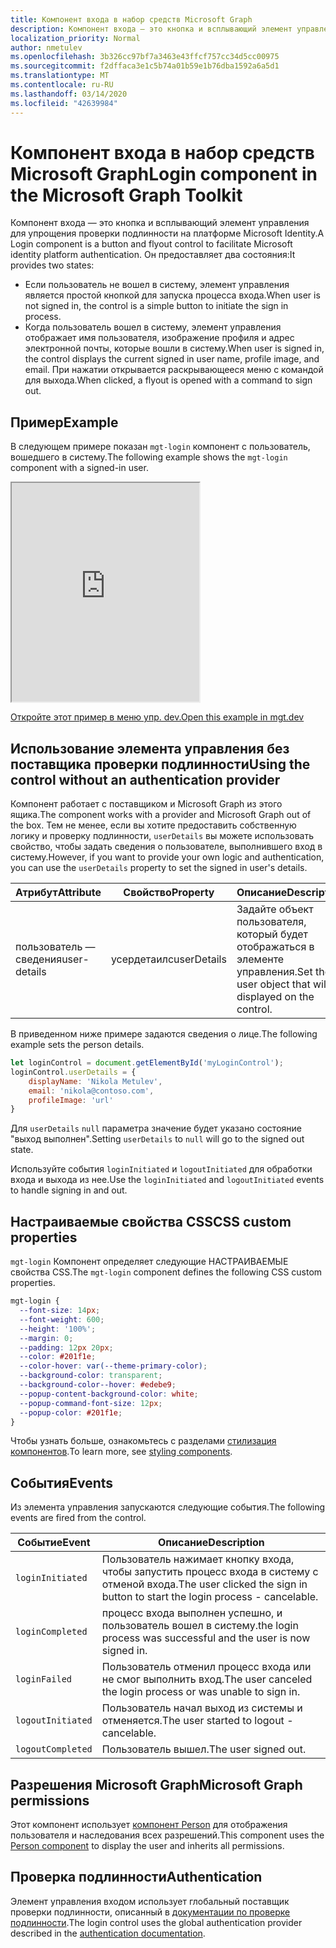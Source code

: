 ```yaml
---
title: Компонент входа в набор средств Microsoft Graph
description: Компонент входа — это кнопка и всплывающий элемент управления для упрощения проверки подлинности на платформе Microsoft Identity.
localization_priority: Normal
author: nmetulev
ms.openlocfilehash: 3b326cc97bf7a3463e43ffcf757cc34d5cc00975
ms.sourcegitcommit: f2dffaca3e1c5b74a01b59e1b76dba1592a6a5d1
ms.translationtype: MT
ms.contentlocale: ru-RU
ms.lasthandoff: 03/14/2020
ms.locfileid: "42639984"
---
```

# <a name="login-component-in-the-microsoft-graph-toolkit"></a><span data-ttu-id="23216-103">Компонент входа в набор средств Microsoft Graph</span><span class="sxs-lookup"><span data-stu-id="23216-103">Login component in the Microsoft Graph Toolkit</span></span>

<span data-ttu-id="23216-104">Компонент входа — это кнопка и всплывающий элемент управления для упрощения проверки подлинности на платформе Microsoft Identity.</span><span class="sxs-lookup"><span data-stu-id="23216-104">A Login component is a button and flyout control to facilitate Microsoft identity platform authentication.</span></span> <span data-ttu-id="23216-105">Он предоставляет два состояния:</span><span class="sxs-lookup"><span data-stu-id="23216-105">It provides two states:</span></span>
* <span data-ttu-id="23216-106">Если пользователь не вошел в систему, элемент управления является простой кнопкой для запуска процесса входа.</span><span class="sxs-lookup"><span data-stu-id="23216-106">When user is not signed in, the control is a simple button to initiate the sign in process.</span></span>
* <span data-ttu-id="23216-107">Когда пользователь вошел в систему, элемент управления отображает имя пользователя, изображение профиля и адрес электронной почты, которые вошли в систему.</span><span class="sxs-lookup"><span data-stu-id="23216-107">When user is signed in, the control displays the current signed in user name, profile image, and email.</span></span> <span data-ttu-id="23216-108">При нажатии открывается раскрывающееся меню с командой для выхода.</span><span class="sxs-lookup"><span data-stu-id="23216-108">When clicked, a flyout is opened with a command to sign out.</span></span>

## <a name="example"></a><span data-ttu-id="23216-109">Пример</span><span class="sxs-lookup"><span data-stu-id="23216-109">Example</span></span>

<span data-ttu-id="23216-110">В следующем примере показан `mgt-login` компонент с пользователь, вошедшего в систему.</span><span class="sxs-lookup"><span data-stu-id="23216-110">The following example shows the `mgt-login` component with a signed-in user.</span></span> 

<iframe src="https://mgt.dev/iframe.html?id=components-mgt-login--login&source=docs" height="350"></iframe>

[<span data-ttu-id="23216-111">Откройте этот пример в меню упр. dev.</span><span class="sxs-lookup"><span data-stu-id="23216-111">Open this example in mgt.dev</span></span>](https://mgt.dev/?path=/story/components-mgt-login--login&source=docs)

## <a name="using-the-control-without-an-authentication-provider"></a><span data-ttu-id="23216-112">Использование элемента управления без поставщика проверки подлинности</span><span class="sxs-lookup"><span data-stu-id="23216-112">Using the control without an authentication provider</span></span>

<span data-ttu-id="23216-113">Компонент работает с поставщиком и Microsoft Graph из этого ящика.</span><span class="sxs-lookup"><span data-stu-id="23216-113">The component works with a provider and Microsoft Graph out of the box.</span></span> <span data-ttu-id="23216-114">Тем не менее, если вы хотите предоставить собственную логику и проверку подлинности, `userDetails` вы можете использовать свойство, чтобы задать сведения о пользователе, выполнившего вход в систему.</span><span class="sxs-lookup"><span data-stu-id="23216-114">However, if you want to provide your own logic and authentication, you can use the `userDetails` property to set the signed in user's details.</span></span> 

| <span data-ttu-id="23216-115">Атрибут</span><span class="sxs-lookup"><span data-stu-id="23216-115">Attribute</span></span> | <span data-ttu-id="23216-116">Свойство</span><span class="sxs-lookup"><span data-stu-id="23216-116">Property</span></span> | <span data-ttu-id="23216-117">Описание</span><span class="sxs-lookup"><span data-stu-id="23216-117">Description</span></span> |
| --- | --- | -- |
| <span data-ttu-id="23216-118">пользователь — сведения</span><span class="sxs-lookup"><span data-stu-id="23216-118">user-details</span></span> | <span data-ttu-id="23216-119">усердетаилс</span><span class="sxs-lookup"><span data-stu-id="23216-119">userDetails</span></span> | <span data-ttu-id="23216-120">Задайте объект пользователя, который будет отображаться в элементе управления.</span><span class="sxs-lookup"><span data-stu-id="23216-120">Set the user object that will be displayed on the control.</span></span> |

<span data-ttu-id="23216-121">В приведенном ниже примере задаются сведения о лице.</span><span class="sxs-lookup"><span data-stu-id="23216-121">The following example sets the person details.</span></span>

```js
let loginControl = document.getElementById('myLoginControl');
loginControl.userDetails = {
    displayName: 'Nikola Metulev',
    email: 'nikola@contoso.com',
    profileImage: 'url'
}
```

<span data-ttu-id="23216-122">Для `userDetails` `null` параметра значение будет указано состояние "выход выполнен".</span><span class="sxs-lookup"><span data-stu-id="23216-122">Setting `userDetails` to `null` will go to the signed out state.</span></span>

<span data-ttu-id="23216-123">Используйте события `loginInitiated` и `logoutInitiated` для обработки входа и выхода из нее.</span><span class="sxs-lookup"><span data-stu-id="23216-123">Use the `loginInitiated` and `logoutInitiated` events to handle signing in and out.</span></span> 

## <a name="css-custom-properties"></a><span data-ttu-id="23216-124">Настраиваемые свойства CSS</span><span class="sxs-lookup"><span data-stu-id="23216-124">CSS custom properties</span></span>

<span data-ttu-id="23216-125">`mgt-login` Компонент определяет следующие НАСТРАИВАЕМЫЕ свойства CSS.</span><span class="sxs-lookup"><span data-stu-id="23216-125">The `mgt-login` component defines the following CSS custom properties.</span></span>

```css
mgt-login {
  --font-size: 14px;
  --font-weight: 600;
  --height: '100%';
  --margin: 0;
  --padding: 12px 20px;
  --color: #201f1e;
  --color-hover: var(--theme-primary-color);
  --background-color: transparent;
  --background-color--hover: #edebe9;
  --popup-content-background-color: white;
  --popup-command-font-size: 12px;
  --popup-color: #201f1e;
}
```

<span data-ttu-id="23216-126">Чтобы узнать больше, ознакомьтесь с разделами [стилизация компонентов](../style.md).</span><span class="sxs-lookup"><span data-stu-id="23216-126">To learn more, see [styling components](../style.md).</span></span>

## <a name="events"></a><span data-ttu-id="23216-127">События</span><span class="sxs-lookup"><span data-stu-id="23216-127">Events</span></span>

<span data-ttu-id="23216-128">Из элемента управления запускаются следующие события.</span><span class="sxs-lookup"><span data-stu-id="23216-128">The following events are fired from the control.</span></span>

| <span data-ttu-id="23216-129">Событие</span><span class="sxs-lookup"><span data-stu-id="23216-129">Event</span></span> | <span data-ttu-id="23216-130">Описание</span><span class="sxs-lookup"><span data-stu-id="23216-130">Description</span></span> |
| --- | --- |
| `loginInitiated` | <span data-ttu-id="23216-131">Пользователь нажимает кнопку входа, чтобы запустить процесс входа в систему с отменой входа.</span><span class="sxs-lookup"><span data-stu-id="23216-131">The user clicked the sign in button to start the login process - cancelable.</span></span>|
| `loginCompleted` | <span data-ttu-id="23216-132">процесс входа выполнен успешно, и пользователь вошел в систему.</span><span class="sxs-lookup"><span data-stu-id="23216-132">the login process was successful and the user is now signed in.</span></span> |
| `loginFailed` | <span data-ttu-id="23216-133">Пользователь отменил процесс входа или не смог выполнить вход.</span><span class="sxs-lookup"><span data-stu-id="23216-133">The user canceled the login process or was unable to sign in.</span></span>|
| `logoutInitiated` | <span data-ttu-id="23216-134">Пользователь начал выход из системы и отменяется.</span><span class="sxs-lookup"><span data-stu-id="23216-134">The user started to logout - cancelable.</span></span> |
| `logoutCompleted` | <span data-ttu-id="23216-135">Пользователь вышел.</span><span class="sxs-lookup"><span data-stu-id="23216-135">The user signed out.</span></span> |

## <a name="microsoft-graph-permissions"></a><span data-ttu-id="23216-136">Разрешения Microsoft Graph</span><span class="sxs-lookup"><span data-stu-id="23216-136">Microsoft Graph permissions</span></span>

<span data-ttu-id="23216-137">Этот компонент использует [компонент Person](./person.md) для отображения пользователя и наследования всех разрешений.</span><span class="sxs-lookup"><span data-stu-id="23216-137">This component uses the [Person component](./person.md) to display the user and inherits all permissions.</span></span> 

## <a name="authentication"></a><span data-ttu-id="23216-138">Проверка подлинности</span><span class="sxs-lookup"><span data-stu-id="23216-138">Authentication</span></span>

<span data-ttu-id="23216-139">Элемент управления входом использует глобальный поставщик проверки подлинности, описанный в [документации по проверке подлинности](./../providers.md).</span><span class="sxs-lookup"><span data-stu-id="23216-139">The login control uses the global authentication provider described in the [authentication documentation](./../providers.md).</span></span> 
